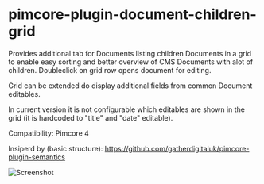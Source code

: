 # pimcore-plugin-document-children-grid
Provides additional tab for Documents listing children Documents in a grid to enable easy sorting and better overview of 
CMS Documents with alot of children. Doubleclick on grid row opens document for editing. 

Grid can be extended do display additional fields from  common Document editables. 

In current version it is not configurable which editables are shown in the grid (it is hardcoded to "title" and "date" editable).

Compatibility: 
    Pimcore 4

Insiperd by (basic structure):
https://github.com/gatherdigitaluk/pimcore-plugin-semantics    


![Screenshot](http://kovinet.eu/github-images/document-children-plugin.png)